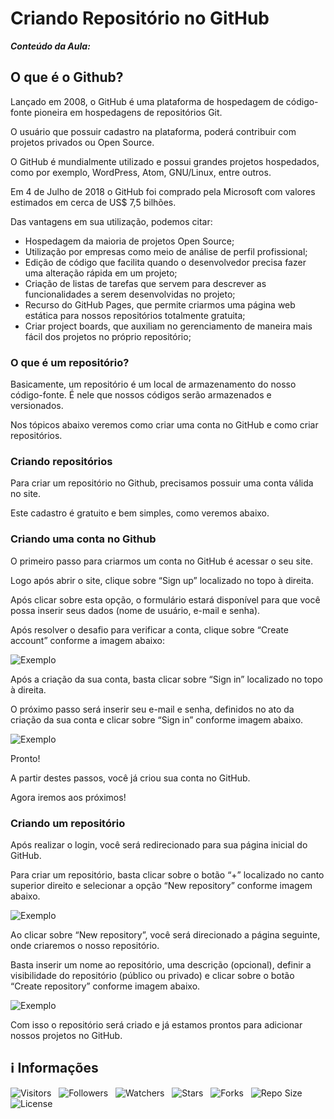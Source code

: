 <!-- Título -->
# Criando Repositório no GitHub

***Conteúdo da Aula:***

## O que é o Github?

Lançado em 2008, o GitHub é uma plataforma de hospedagem de código-fonte pioneira em hospedagens de repositórios Git.

O usuário que possuir cadastro na plataforma, poderá contribuir com projetos privados ou Open Source.

O GitHub é mundialmente utilizado e possui grandes projetos hospedados, como por exemplo, WordPress, Atom, GNU/Linux, entre outros.

Em 4 de Julho de 2018 o GitHub foi comprado pela Microsoft com valores estimados em cerca de US$ 7,5 bilhões.

Das vantagens em sua utilização, podemos citar:

* Hospedagem da maioria de projetos Open Source;
* Utilização por empresas como meio de análise de perfil profissional;
* Edição de código que facilita quando o desenvolvedor precisa fazer uma alteração rápida em um projeto;
* Criação de listas de tarefas que servem para descrever as funcionalidades a serem desenvolvidas no projeto;
* Recurso do GitHub Pages, que permite criarmos uma página web estática para nossos repositórios totalmente gratuita;
* Criar project boards, que auxiliam no gerenciamento de maneira mais fácil dos projetos no próprio repositório;

### O que é um repositório?

Basicamente, um repositório é um local de armazenamento do nosso código-fonte. É nele que nossos códigos serão armazenados e versionados.

Nos tópicos abaixo veremos como criar uma conta no GitHub e como criar repositórios.

### Criando repositórios

Para criar um repositório no Github, precisamos possuir uma conta válida no site.

Este cadastro é gratuito e bem simples, como veremos abaixo.

### Criando uma conta no Github

O primeiro passo para criarmos um conta no GitHub é acessar o seu site.

Logo após abrir o site, clique sobre “Sign up” localizado no topo à direita.

Após clicar sobre esta opção, o formulário estará disponível para que você possa inserir seus dados (nome de usuário, e-mail e senha).

Após resolver o desafio para verificar a conta, clique sobre “Create account” conforme a imagem abaixo:

![Exemplo](https://dkrn4sk0rn31v.cloudfront.net/2020/05/12114431/1-Criando-conta.png)

Após a criação da sua conta, basta clicar sobre “Sign in” localizado no topo à direita.

O próximo passo será inserir seu e-mail e senha, definidos no ato da criação da sua conta e clicar sobre “Sign in” conforme imagem abaixo.

![Exemplo](https://dkrn4sk0rn31v.cloudfront.net/2020/05/12114508/2-Acessando-sua-conta.png)

Pronto!

A partir destes passos, você já criou sua conta no GitHub.

Agora iremos aos próximos!

### Criando um repositório

Após realizar o login, você será redirecionado para sua página inicial do GitHub.

Para criar um repositório, basta clicar sobre o botão “+” localizado no canto superior direito e selecionar a opção “New repository” conforme imagem abaixo.

![Exemplo](https://dkrn4sk0rn31v.cloudfront.net/2020/05/12114547/3-Criando-reposit%C3%B3rio.png)

Ao clicar sobre “New repository”, você será direcionado a página seguinte, onde criaremos o nosso repositório.

Basta inserir um nome ao repositório, uma descrição (opcional), definir a visibilidade do repositório (público ou privado) e clicar sobre o botão “Create repository” conforme imagem abaixo.

![Exemplo](https://dkrn4sk0rn31v.cloudfront.net/2020/05/12114632/4-Criando-reposit%C3%B3rio.png)

Com isso o repositório será criado e já estamos prontos para adicionar nossos projetos no GitHub.

<!-- Informações -->
## &#8505; Informações

![Visitors](https://api.visitorbadge.io/api/visitors?path=Devsgeeknerd%2Fcla-cri-rep-hub-rep-ext-git-fun-bas&label=Visitantes&labelColor=%23700070&labelStyle=none&countColor=%23000fff&style=plastic&color=%23ffffff "Total de Visitantes")
&nbsp;
![Followers](https://img.shields.io/github/followers/Devsgeeknerd?style=p&label=Seguidores&labelColor=800080&color=000fff "Total de Seguidores")
&nbsp;
![Watchers](https://img.shields.io/github/watchers/Devsgeeknerd/cla-cri-rep-hub-rep-ext-git-fun-bas?style=p&label=Observadores&labelColor=800080&color=000fff "Total de Observadores")
&nbsp;
![Stars](https://img.shields.io/github/stars/Devsgeeknerd/cla-cri-rep-hub-rep-ext-git-fun-bas?style=p&label=Estrelas&labelColor=800080&color=000fff "Total de Estrelas")
&nbsp;
![Forks](https://img.shields.io/github/forks/Devsgeeknerd/cla-cri-rep-hub-rep-ext-git-fun-bas?style=p&label=Bifurcações&labelColor=800080&color=000fff "Total de Bifurcações")
&nbsp;
![Repo Size](https://img.shields.io/github/repo-size/Devsgeeknerd/cla-cri-rep-hub-rep-ext-git-fun-bas?style=p&label=Tamanho&labelColor=800080&color=000fff "Tamanho do Repositório")
&nbsp;
![License](https://img.shields.io/github/license/Devsgeeknerd/cla-cri-rep-hub-rep-ext-git-fun-bas?style=p&label=Licença&labelColor=800080&color=000fff "Licença do Repositório")
